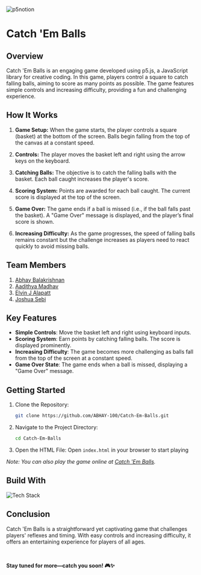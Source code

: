 

![p5notion](https://github.com/user-attachments/assets/51c7453c-b15a-4452-91fa-f42c1c9bf975)



# Catch 'Em Balls

## Overview

Catch 'Em Balls is an engaging game developed using p5.js, a JavaScript library for creative coding. In this game, players control a square to catch falling balls, aiming to score as many points as possible. The game features simple controls and increasing difficulty, providing a fun and challenging experience.

## How It Works

1. **Game Setup:** When the game starts, the player controls a square (basket) at the bottom of the screen. Balls begin falling from the top of the canvas at a constant speed.

2. **Controls:** The player moves the basket left and right using the arrow keys on the keyboard.

3. **Catching Balls:** The objective is to catch the falling balls with the basket. Each ball caught increases the player's score.

4. **Scoring System:** Points are awarded for each ball caught. The current score is displayed at the top of the screen.

5. **Game Over:** The game ends if a ball is missed (i.e., if the ball falls past the basket). A "Game Over" message is displayed, and the player’s final score is shown.

6. **Increasing Difficulty:** As the game progresses, the speed of falling balls remains constant but the challenge increases as players need to react quickly to avoid missing balls.

## Team Members

1. [Abhay Balakrishnan](https://github.com/ABHAY-100)
2. [Aadithya Madhav](https://github.com/aadithyayy)
3. [Elvin J Alapatt](https://github.com/Elvin2605)
4. [Joshua Sebi](https://github.com/JoshuaSebi)

## Key Features

- **Simple Controls**: Move the basket left and right using keyboard inputs.
- **Scoring System**: Earn points by catching falling balls. The score is displayed prominently.
- **Increasing Difficulty**: The game becomes more challenging as balls fall from the top of the screen at a constant speed.
- **Game Over State**: The game ends when a ball is missed, displaying a "Game Over" message.

## Getting Started

1. Clone the Repository:

    ```bash 
    git clone https://github.com/ABHAY-100/Catch-Em-Balls.git
    ```
    
2. Navigate to the Project Directory:
   
    ```bash 
    cd Catch-Em-Balls
    ```
    
3. Open the HTML File: Open `index.html` in your browser to start playing

*Note: You can also play the game online at [Catch 'Em Balls](https://catch-em-balls.vercel.app/).*

## Build With

![Tech Stack](https://skillicons.dev/icons?i=js,html,css,p5js,vscode,vercel)

## Conclusion

Catch 'Em Balls is a straightforward yet captivating game that challenges players' reflexes and timing. With easy controls and increasing difficulty, it offers an entertaining experience for players of all ages.

<br/>

**Stay tuned for more—catch you soon! 🎮✨**
